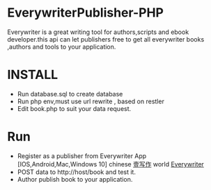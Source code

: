 # EverywriterPublisher-PHP
Everywriter is a great writing tool for authors,scripts and ebook developer.this api can let publishers free to get all everywriter books ,authors and tools to your application.

# INSTALL
* Run database.sql to create database
* Run php env,must use url rewrite , based on restler
* Edit book.php to suit your data request.

# Run
* Register as a publisher from Everywriter App [IOS,Android,Mac,Windows 10]  chinese [壹写作](http://www.1xiezuo.com) world [Everywriter](http://www.ciiat.com)
* POST data to http://host/book and test it.
* Author publish book to your application.



